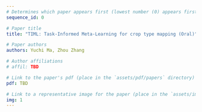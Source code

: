 ```yaml
---
# Determines which paper appears first (lowest number (0) appears first)
sequence_id: 0

# Paper title
title: "TIML: Task-Informed Meta-Learning for crop type mapping (Oral)"

# Paper authors
authors: Yuchi Ma, Zhou Zhang

# Author affiliations
# affil: TBD

# Link to the paper's pdf (place in the `assets/pdf/papers` directory)
pdf: TBD

# Link to a representative image for the paper (place in the `assets/img/papers` directory)
img: 1
---
```

